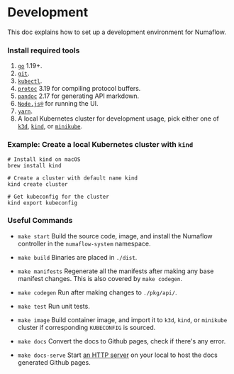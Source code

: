 # Development

This doc explains how to set up a development environment for Numaflow.

### Install required tools

1. [`go`](https://golang.org/doc/install) 1.19+.
1. [`git`](https://help.github.com/articles/set-up-git/).
1. [`kubectl`](https://kubernetes.io/docs/tasks/tools/install-kubectl/).
1. [`protoc`](https://github.com/protocolbuffers/protobuf) 3.19 for compiling protocol buffers.
1. [`pandoc`](https://pandoc.org/installing.html) 2.17 for generating API markdown.
1. [`Node.js®`](https://nodejs.org/en/) for running the UI.
1. [`yarn`](https://classic.yarnpkg.com/en/).
1. A local Kubernetes cluster for development usage, pick either one of [`k3d`](https://k3d.io/), [`kind`](https://kind.sigs.k8s.io/), or [`minikube`](https://minikube.sigs.k8s.io/docs/start/).

### Example: Create a local Kubernetes cluster with `kind`

```shell
# Install kind on macOS
brew install kind

# Create a cluster with default name kind
kind create cluster

# Get kubeconfig for the cluster
kind export kubeconfig
```

### Useful Commands

- `make start`
  Build the source code, image, and install the Numaflow controller in the `numaflow-system` namespace.

- `make build`
  Binaries are placed in `./dist`.

- `make manifests`
  Regenerate all the manifests after making any base manifest changes. This is also covered by `make codegen`.

- `make codegen`
  Run after making changes to `./pkg/api/`.

- `make test`
  Run unit tests.

- `make image`
  Build container image, and import it to `k3d`, `kind`, or `minikube` cluster if corresponding `KUBECONFIG` is sourced.

- `make docs`
  Convert the docs to Github pages, check if there's any error.

- `make docs-serve`
  Start [an HTTP server](http://127.0.0.1:8000/) on your local to host the docs generated Github pages.
